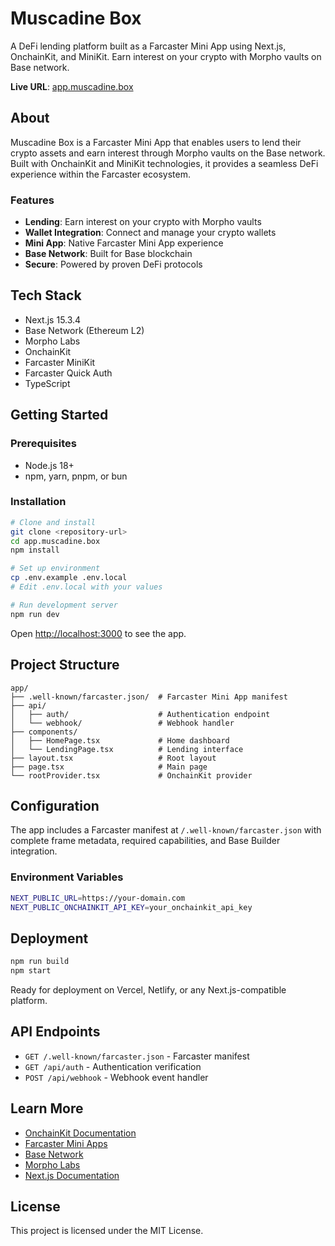 # Muscadine Box

A DeFi lending platform built as a Farcaster Mini App using Next.js, OnchainKit, and MiniKit. Earn interest on your crypto with Morpho vaults on Base network.

**Live URL**: [app.muscadine.box](https://app.muscadine.box)

## About

Muscadine Box is a Farcaster Mini App that enables users to lend their crypto assets and earn interest through Morpho vaults on the Base network. Built with OnchainKit and MiniKit technologies, it provides a seamless DeFi experience within the Farcaster ecosystem.

### Features

- **Lending**: Earn interest on your crypto with Morpho vaults
- **Wallet Integration**: Connect and manage your crypto wallets
- **Mini App**: Native Farcaster Mini App experience
- **Base Network**: Built for Base blockchain
- **Secure**: Powered by proven DeFi protocols

## Tech Stack

- Next.js 15.3.4
- Base Network (Ethereum L2)
- Morpho Labs
- OnchainKit
- Farcaster MiniKit
- Farcaster Quick Auth
- TypeScript

## Getting Started

### Prerequisites

- Node.js 18+
- npm, yarn, pnpm, or bun

### Installation

```bash
# Clone and install
git clone <repository-url>
cd app.muscadine.box
npm install

# Set up environment
cp .env.example .env.local
# Edit .env.local with your values

# Run development server
npm run dev
```

Open [http://localhost:3000](http://localhost:3000) to see the app.

## Project Structure

```
app/
├── .well-known/farcaster.json/  # Farcaster Mini App manifest
├── api/
│   ├── auth/                    # Authentication endpoint
│   └── webhook/                 # Webhook handler
├── components/
│   ├── HomePage.tsx             # Home dashboard
│   └── LendingPage.tsx          # Lending interface
├── layout.tsx                   # Root layout
├── page.tsx                     # Main page
└── rootProvider.tsx             # OnchainKit provider
```

## Configuration

The app includes a Farcaster manifest at `/.well-known/farcaster.json` with complete frame metadata, required capabilities, and Base Builder integration.

### Environment Variables

```bash
NEXT_PUBLIC_URL=https://your-domain.com
NEXT_PUBLIC_ONCHAINKIT_API_KEY=your_onchainkit_api_key
```

## Deployment

```bash
npm run build
npm start
```

Ready for deployment on Vercel, Netlify, or any Next.js-compatible platform.

## API Endpoints

- `GET /.well-known/farcaster.json` - Farcaster manifest
- `GET /api/auth` - Authentication verification
- `POST /api/webhook` - Webhook event handler

## Learn More

- [OnchainKit Documentation](https://docs.base.org/onchainkit)
- [Farcaster Mini Apps](https://miniapps.farcaster.xyz)
- [Base Network](https://base.org)
- [Morpho Labs](https://morpho.org)
- [Next.js Documentation](https://nextjs.org/docs)

## License

This project is licensed under the MIT License.
